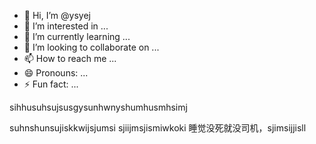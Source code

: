 - 👋 Hi, I’m @ysyej
- 👀 I’m interested in ...
- 🌱 I’m currently learning ...
- 💞️ I’m looking to collaborate on ...
- 📫 How to reach me ...
- 😄 Pronouns: ...
- ⚡ Fun fact: ...

<!---
ysyej/ysyej is a ✨ special ✨ repository because its `README.md` (this file) appears on your GitHub profile.
You can click the Preview link to take a look at your changes.
--->
sihhusuhsujsusgysunhwnyshumhusmhsimj

suhnshunsujiskkwijsjumsi
sjiijmsjismiwkoki
睡觉没死就没司机，sjimsijjisll
